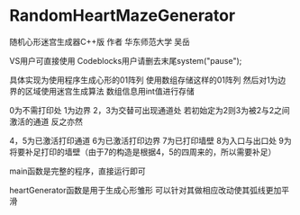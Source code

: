 # RandomHeartMazeGenerator
随机心形迷宫生成器C++版 作者 华东师范大学 吴岳

VS用户可直接使用
Codeblocks用户请删去末尾system("pause");

具体实现为使用程序生成心形的01阵列
使用数组存储这样的01阵列
然后对1为边界的区域使用迷宫生成算法
数组信息用int值进行存储

0为不需打印处 1为边界 2，3为交替可出现通道处  若初始定为2则3为被2与2之间激活的通道 反之亦然

4，5为已激活打印通道 6为已激活打印边界 7为已打印墙壁 8为入口与出口处 9为将要补足打印的墙壁（由于7的构造是根据4，5的四周来的，所以需要补足）

main函数是完整的程序，直接运行即可

heartGenerator函数是用于生成心形雏形
可以针对其做相应改动使其弧线更加平滑